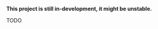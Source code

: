 **This project is still in-development, it might be unstable.**

TODO

<!-- ## Description -->

<!-- ## Installation -->

<!-- ## Usage & Documentations -->